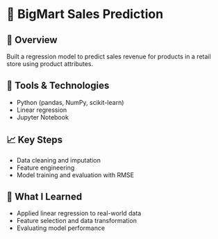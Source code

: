 # 🛒 BigMart Sales Prediction

## 📌 Overview
Built a regression model to predict sales revenue for products in a retail store using product attributes.

## 🔧 Tools & Technologies
- Python (pandas, NumPy, scikit-learn)
- Linear regression
- Jupyter Notebook

## 📈 Key Steps
- Data cleaning and imputation
- Feature engineering
- Model training and evaluation with RMSE

## 🧠 What I Learned
- Applied linear regression to real-world data
- Feature selection and data transformation
- Evaluating model performance

